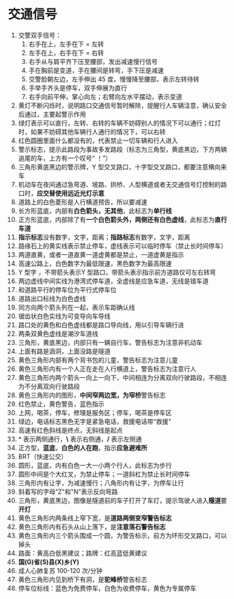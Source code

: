 # 交通信号

1. 交警双手信号：
   1. 右手在上，左手在下 = 左转
   2. 左手在上，右手在下 = 右转
   3. 右手从与肩平齐下压至腰部，发出减速慢行信号
   4. 手在胸前是变道，手在腰间是转弯，手下压是减速
   5. 交警脸朝左边，左手伸出 45 度，慢慢降至腰部，表示左转待转
   6. 手举手齐头是停车，双手伸展为直行
   7. 右手向前平伸，掌心向左；右臂向左水平摆动，表示变道
2. 黄灯不断闪烁时，说明路口交通信号暂时解除，提醒行人车辆注意，确认安全后通过，主要起警示作用
3. 绿灯表示可以直行，左转、右转的车辆不妨碍别人的情况下可以通行；红灯时，如果不妨碍其他车辆行人通行的情况下，可以右转
4. 红色圆圈里面什么都没有的，代表禁止一切车辆和行人进入
5. 警示标志，提示此路段为事故多发路段（标志为三角型，黄底黑边，下方两辆追尾的车，上方有一个叹号“  ！”）
6. 三角形黄底黑边的警示牌，Y 型交叉路口，十字型交叉路口，都要注意横向来车
7. 机动车在夜间通过急弯道、坡路、拱桥、人型横道或者无交通信号灯控制的路口时，**应交替使用远近光灯示意**
8. 道路上的白色菱形是人行横道预告，所以要减速
9. 长方形蓝底，内部有**白色箭头，无其他**，此标志为**单行线**
10. 正方形蓝底，内部除了有**一个白色箭头外，两侧还有白色虚线**，此标志为**直行车道**
11. **指示标志**没有数字，文字，距离；**指路标志**有数字，文字，距离
12. 路缘石上的黄实线表示禁止停车，虚线表示可以临时停车（禁止长时间停车）
13. 两道直黄，或者一道直黄一道虚黄都是禁止，一道虚黄是指示
14. 高速公路上，白色数字为最低限速，黑色数字为最高限速
15. Y 型字 ，不带箭头表示Y 型路口，带箭头表示指示前方道路仅可左右转弯
16. 两边虚线中间实线为港湾式停车道，全虚线是应急车道，无线是错车道 
17. 和道路平行的停车位为平行式停车位
18. 道路出口标线为白色虚线
19. 同方向两个箭头列在一起，表示车距确认线
20. 锯齿状白色实线为可变导向车导线
21. 路口处的黄色和白色虚线都是路口导向线，用以引导车辆行进
22. 两条双黄色虚线是潮汐车道线
23. 三角形，黄底黑边，内部只有一辆自行车，警告标志为注意非机动车
24. 上面有路是涵洞，上面没路是隧道
25. 黄色三角形内部有两个背书包的儿童，警告标志为注意儿童
26. 黄色三角形内有一个人正在走在人行横道上，警告标志为注意行人
27. 黄色三角形内两个箭头一向上一向下，中间相连为分离双向行驶路段，不相连为不分离双向行驶路段
28. 黄色三角形内的图形，**中间窄两边宽，为窄桥**警告标志
29. 红色禁止，黄色警告，蓝色指示
30. 上网，喝茶，停车，修理是服务区；停车，喝茶是停车区
31. 绿边，电话标志黑色无字是紧急电话，救援电话带“救援”
32. 高速有红色斜线是终点，无斜线是起点
33. **^** 表示两侧通行，**\\** 表示右侧通，**/** 表示左侧通
34. 正方型，**蓝底**，**白色的人在跑**，指示**应急避难所**
35. BRT（快速公交）
36. 圆形，蓝底，内有白色一大一小两个行人，此标志为步行
37. 圆形中间是个大红叉，为禁止停车；一道斜杠为禁止长时间停车
38. 三角形内有让字，为减速慢行；八角形内有让字，为停车让行
39. 斜着写的字母“Z"和"N”表示反向弯路
40. 三角形，黄底黑边，图像是隧道前的车子打开了车灯，提示驾驶人进入**隧道**要**开灯**
41. 黄色三角形内两条线上窄下宽，是**道路两侧变窄警告标志**
42. 黄色三角形内有石头从山上落下，是**注意落石警告标志**
43. 黄色三角形内三个箭头围成一个圆，为警告标示，前方为环形交叉路口，可以掉头
44. 路面：黄高白低黑建议；路牌：红高蓝低黄建议
45. **国(G)省(S)县(X)乡(Y)**
46. 成人心肺复苏 100-120 次/分钟
47. 黄色三角形内见到桥下有洞，是**驼峰桥**警告标志
48. 停车位标线：蓝色为免费停车，白色为收费停车，黄色为专属停车
